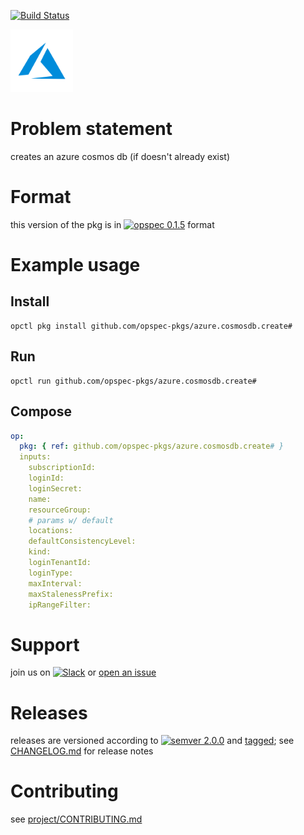 [![Build Status](https://travis-ci.org/opspec-pkgs/azure.cosmosdb.create.svg?branch=master)](https://travis-ci.org/opspec-pkgs/azure.cosmosdb.create)

<img src="icon.svg" alt="icon" height="100px">

# Problem statement

creates an azure cosmos db (if doesn't already exist)

# Format

this version of the pkg is in [![opspec 0.1.5](https://img.shields.io/badge/opspec-0.1.5-brightgreen.svg?colorA=6b6b6b&colorB=fc16be)](https://opspec.io/0.1.5/packages.html) format

# Example usage

## Install

```shell
opctl pkg install github.com/opspec-pkgs/azure.cosmosdb.create#
```

## Run

```
opctl run github.com/opspec-pkgs/azure.cosmosdb.create#
```

## Compose

```yaml
op:
  pkg: { ref: github.com/opspec-pkgs/azure.cosmosdb.create# }
  inputs:
    subscriptionId:
    loginId:
    loginSecret:
    name:
    resourceGroup:
    # params w/ default
    locations:
    defaultConsistencyLevel:
    kind:
    loginTenantId:
    loginType:
    maxInterval:
    maxStalenessPrefix:
    ipRangeFilter:
```

# Support

join us on
[![Slack](https://opspec-slackin.herokuapp.com/badge.svg)](https://opspec-slackin.herokuapp.com/)
or
[open an issue](https://github.com/opspec-pkgs/azure.cosmosdb.create/issues)

# Releases

releases are versioned according to
[![semver 2.0.0](https://img.shields.io/badge/semver-2.0.0-brightgreen.svg)](http://semver.org/spec/v2.0.0.html)
and [tagged](https://git-scm.com/book/en/v2/Git-Basics-Tagging); see
[CHANGELOG.md](CHANGELOG.md) for release notes

# Contributing

see
[project/CONTRIBUTING.md](https://github.com/opspec-pkgs/project/blob/master/CONTRIBUTING.md)
